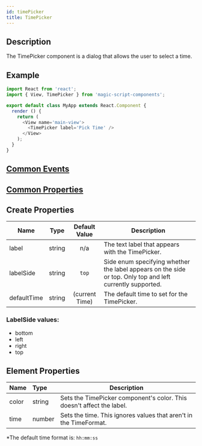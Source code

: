 ```yaml
---
id: timePicker
title: TimePicker
---
```

## Description
The TimePicker component is a dialog that allows the user to select a time.

## Example

```javascript
import React from 'react';
import { View, TimePicker } from 'magic-script-components';

export default class MyApp extends React.Component {
  render () {
    return (
      <View name='main-view'>
        <TimePicker label='Pick Time' />
      </View>
    );
  }
}
```

## [Common Events](../types/Events.md)

## [Common Properties](../types/Properties.md)

## Create Properties

| Name        | Type   | Default Value  | Description                                                                                               |
| ----------- | ------ | :------------: | --------------------------------------------------------------------------------------------------------- |
| label       | string |      n/a       | The text label that appears with the TimePicker.                                                          |
| labelSide   | string |     `top`      | Side enum specifying whether the label appears on the side or top. Only top and left currently supported. |
| defaultTime | string | (current Time) | The default time to set for the TimePicker.                                                               |

### LabelSide values:

- bottom
- left
- right
- top

## Element Properties

| Name  | Type   | Description                                                        |
| :---- | :----- | ------------------------------------------------------------------ |
| color | string | Sets the TimePicker component's color. This doesn't affect the label.       |
| time  | number | Sets the time. This ignores values that aren't in the TimeFormat. |

\*The default time format is: `hh:mm:ss`
